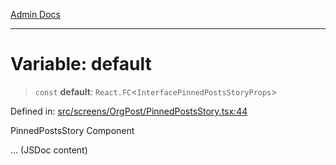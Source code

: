 [Admin Docs](/)

***

# Variable: default

> `const` **default**: `React.FC`\<`InterfacePinnedPostsStoryProps`\>

Defined in: [src/screens/OrgPost/PinnedPostsStory.tsx:44](https://github.com/PalisadoesFoundation/talawa-admin/blob/main/src/screens/OrgPost/PinnedPostsStory.tsx#L44)

PinnedPostsStory Component

... (JSDoc content)
